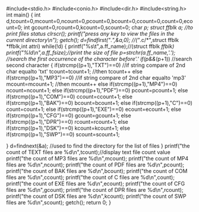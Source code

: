 #include<stdio.h>
#include<conio.h>
#include<dir.h>
#include<string.h>
int main()
{
 int   d,tcount=0,mcount=0,ncount=0,pcount=0,bcount=0,ccount=0,count=0,ecount=0;
 int gcount=0,rcount=0,kcount=0,scount=0;
 char *p;
 struct ffblk a;    //to print files status
 clrscr();
 printf("press any key to view the files in the current directory\n");
 getch();
 d=findfirst("*.*",&a,0);    //("*.c/*",struct ffblk *ffblk,int attri)
 while(!d)
 {
  printf("%s\t",a.ff_name);//(struct ffblk *ffblk)
  printf("%ld\n",a.ff_fsize);//print the size of file
  p=strchr(a.ff_name,'.'); //search the first occurrence of the character before'.'
  if(p&&*(p+1))   //search second character
{
if(strcmp((p+1),"TXT")==0)   //if string compare of 2nd char equalto 'txt'
tcount=tcount+1;         //then tcount++
else if(strcmp((p+1),"MP3")==0) //if string compare of 2nd char equalto 'mp3'
mcount=mcount+1;          //then mcount++
else if(strcmp((p+1),"MP4")==0)
ncount=ncount+1;
else if(strcmp((p+1),"PDF")==0)
pcount=pcount+1;
else if(strcmp((p+1),"COM")==0)
ccount=ccount+1;
else if(strcmp((p+1),"BAK")==0)
bcount=bcount+1;
else if(strcmp((p+1),"C")==0)
count=count+1;
else if(strcmp((p+1),"EXE")==0)
ecount=ecount+1;
else if(strcmp((p+1),"CFG")==0)
gcount=gcount+1;
else if(strcmp((p+1),"DPR")==0)
rcount=rcount+1;
else if(strcmp((p+1),"DSK")==0)
kcount=kcount+1;
else if(strcmp((p+1),"SWP")==0)
scount=scount+1;

 }
  d=findnext(&a); //used to find the directory for the list of files
 }
 printf("the count of TEXT files are %d\n",tcount);//display text file count value
 printf("the count of MP3 files are %d\n",mcount);
 printf("the count of MP4 files are %d\n",ncount);
 printf("the count of PDF files are %d\n",pcount);
 printf("the count of BAK files are %d\n",bcount);
 printf("the count of COM files are %d\n",ccount);
 printf("the count of C files are %d\n",count);
 printf("the count of EXE files are %d\n",ecount);
 printf("the count of CFG files are %d\n",gcount);
 printf("the count of DPR files are %d\n",rcount);
 printf("the count of DSK files are %d\n",kcount);
 printf("the count of SWP files are %d\n",scount);
 getch();
 return 0;
}



